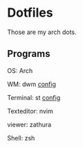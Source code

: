 # Dotfiles
Those are my arch dots.

## Programs
OS: Arch

WM: dwm [config](https://codeberg.org/d-rens/dwm-larbs)

Terminal: st [config](https://codeberg.org/d-rens/st)

Texteditor: nvim

viewer: zathura

Shell: zsh
